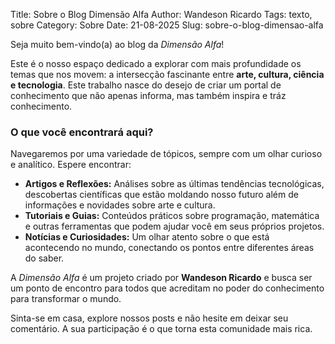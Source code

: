 Title: Sobre o Blog Dimensão Alfa
Author: Wandeson Ricardo
Tags: texto, sobre
Category: Sobre
Date: 21-08-2025
Slug: sobre-o-blog-dimensao-alfa

Seja muito bem-vindo(a) ao blog da _Dimensão Alfa_!

Este é o nosso espaço dedicado a explorar com mais profundidade os temas que nos movem: a intersecção fascinante entre **arte, cultura, ciência e tecnologia**. Este trabalho nasce do desejo de criar um portal de conhecimento que não apenas informa, mas também inspira e tráz conhecimento.

### O que você encontrará aqui?

Navegaremos por uma variedade de tópicos, sempre com um olhar curioso e analítico. Espere encontrar:

*   **Artigos e Reflexões:** Análises sobre as últimas tendências tecnológicas, descobertas científicas que estão moldando nosso futuro além de informações e novidades sobre arte e cultura.
*   **Tutoriais e Guias:** Conteúdos práticos sobre programação, matemática e outras ferramentas que podem ajudar você em seus próprios projetos.
*   **Notícias e Curiosidades:** Um olhar atento sobre o que está acontecendo no mundo, conectando os pontos entre diferentes áreas do saber.

A _Dimensão Alfa_ é um projeto criado por **Wandeson Ricardo** e busca ser um ponto de encontro para todos que acreditam no poder do conhecimento para transformar o mundo.

Sinta-se em casa, explore nossos posts e não hesite em deixar seu comentário. A sua participação é o que torna esta comunidade mais rica.